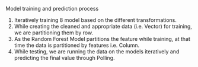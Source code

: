 Model training and prediction process
1. Iteratively training 8 model based on the different transformations.  
2. While creating the cleaned and appropriate data (i.e. Vector) for training, we are partitioning them by row.  
3. As the Random Forest Model partitions the feature while training, at that time the data is partitioned by features i.e. Column.  
4. While testing, we are running the data on the models iteratively and predicting the final value through Polling.  
